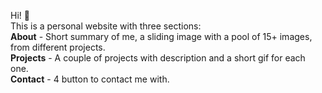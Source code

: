 Hi! 😬 <br>
This is a personal website with three sections: <br>
**About** - Short summary of me, a sliding image with a pool of 15+ images, from different projects. <br>
**Projects** - A couple of projects with description and a short gif for each one. <br>
**Contact** - 4 button to contact me with. <br>
